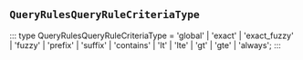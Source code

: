## `QueryRulesQueryRuleCriteriaType`
:::
type QueryRulesQueryRuleCriteriaType = 'global' | 'exact' | 'exact_fuzzy' | 'fuzzy' | 'prefix' | 'suffix' | 'contains' | 'lt' | 'lte' | 'gt' | 'gte' | 'always';
:::
